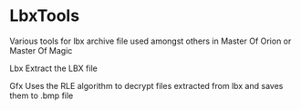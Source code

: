 # LbxTools
Various tools for lbx archive file used amongst others in Master Of Orion or Master Of Magic

Lbx
Extract the LBX file

Gfx
Uses the RLE algorithm to decrypt files extracted from lbx and saves them to .bmp file
